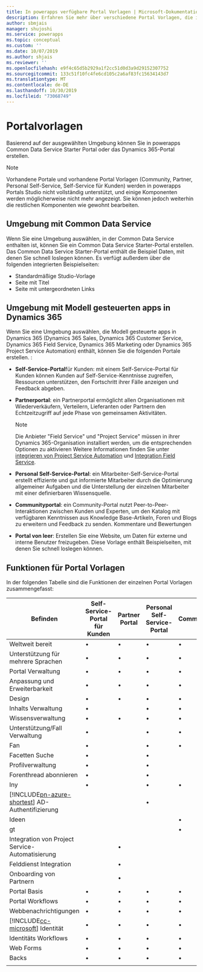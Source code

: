 ```yaml
---
title: In powerapps verfügbare Portal Vorlagen | Microsoft-Dokumentation
description: Erfahren Sie mehr über verschiedene Portal Vorlagen, die in powerapps verfügbar sind.
author: sbmjais
manager: shujoshi
ms.service: powerapps
ms.topic: conceptual
ms.custom: ''
ms.date: 10/07/2019
ms.author: shjais
ms.reviewer: ''
ms.openlocfilehash: e9f4c65d5b2929a1f2cc51d0d3a9d29152307752
ms.sourcegitcommit: 133c51f10fc4fe6cd105c2a6af83fc15634143d7
ms.translationtype: MT
ms.contentlocale: de-DE
ms.lasthandoff: 10/30/2019
ms.locfileid: "73068749"
---
```

# <a name="portal-templates"></a>Portalvorlagen

Basierend auf der ausgewählten Umgebung können Sie in powerapps Common Data Service Starter Portal oder das Dynamics 365-Portal erstellen.

> [!NOTE]
> Vorhandene Portale und vorhandene Portal Vorlagen (Community, Partner, Personal Self-Service, Self-Service für Kunden) werden in powerapps Portals Studio nicht vollständig unterstützt, und einige Komponenten werden möglicherweise nicht mehr angezeigt. Sie können jedoch weiterhin die restlichen Komponenten wie gewohnt bearbeiten. 

## <a name="environment-with-common-data-service"></a>Umgebung mit Common Data Service

Wenn Sie eine Umgebung auswählen, in der Common Data Service enthalten ist, können Sie ein Common Data Service Starter-Portal erstellen. Das Common Data Service Starter-Portal enthält die Beispiel Daten, mit denen Sie schnell loslegen können. Es verfügt außerdem über die folgenden integrierten Beispielseiten:

- Standardmäßige Studio-Vorlage
- Seite mit Titel
- Seite mit untergeordneten Links

## <a name="environment-with-model-driven-apps-in-dynamics-365"></a>Umgebung mit Modell gesteuerten apps in Dynamics 365 

Wenn Sie eine Umgebung auswählen, die Modell gesteuerte apps in Dynamics 365 (Dynamics 365 Sales, Dynamics 365 Customer Service, Dynamics 365 Field Service, Dynamics 365 Marketing oder Dynamics 365 Project Service Automation) enthält, können Sie die folgenden Portale erstellen. :

- **Self-Service-Portal**für Kunden: mit einem Self-Service-Portal für Kunden können Kunden auf Self-Service-Kenntnisse zugreifen, Ressourcen unterstützen, den Fortschritt ihrer Fälle anzeigen und Feedback abgeben.
- **Partnerportal**: ein Partnerportal ermöglicht allen Organisationen mit Wiederverkäufern, Verteilern, Lieferanten oder Partnern den Echtzeitzugriff auf jede Phase von gemeinsamen Aktivitäten.

    > [!NOTE]
    > Die Anbieter "Field Service" und "Project Service" müssen in ihrer Dynamics 365-Organisation installiert werden, um die entsprechenden Optionen zu aktivieren Weitere Informationen finden Sie unter [integrieren von Project Service Automation](https://docs.microsoft.com/dynamics365/portals/integrate-project-service-automation) und [Integration Field Service](https://docs.microsoft.com/dynamics365/portals/integrate-field-service).

- **Personal Self-Service-Portal**: ein Mitarbeiter-Self-Service-Portal erstellt effiziente und gut informierte Mitarbeiter durch die Optimierung allgemeiner Aufgaben und die Unterstellung der einzelnen Mitarbeiter mit einer definierbaren Wissensquelle.
- **Communityportal**: ein Community-Portal nutzt Peer-to-Peer-Interaktionen zwischen Kunden und Experten, um den Katalog mit verfügbaren Kenntnissen aus Knowledge Base-Artikeln, Foren und Blogs zu erweitern und Feedback zu senden. Kommentare und Bewertungen
- **Portal von leer**: Erstellen Sie eine Website, um Daten für externe und interne Benutzer freizugeben. Diese Vorlage enthält Beispielseiten, mit denen Sie schnell loslegen können. 

## <a name="portal-templates-features"></a>Funktionen für Portal Vorlagen

In der folgenden Tabelle sind die Funktionen der einzelnen Portal Vorlagen zusammengefasst:

| Befinden | Self-Service-Portal für Kunden | Partner Portal | Personal Self-Service-Portal | Communityportal | Portal von leer | Common Data Service Starter-Portal|
|------------------|---------------|----------------|---------------|------------------|---------------|------|
| Weltweit bereit | •  | • | • | • | • |• |
| Unterstützung für mehrere Sprachen | •  | • | • | • | • |• |
| Portal Verwaltung| • | • | • | • | •  |• |
| Anpassung und Erweiterbarkeit  | •   | •  | •   | •  | • |• |
| Design   | •   | •   | •    | •   | •   |• |
| Inhalts Verwaltung                     | •                            |                | •                            | •                |               |
| Wissensverwaltung                   | •                            | •              | •                            | •                |               |
| Unterstützung/Fall Verwaltung                | •                            |                | •                            | •                |               |
| Fan                                 | •                            |                | •                            | •                |               |
| Facetten Suche                         | •                            |                | •                            |                  |               |
| Profilverwaltung                     | •                            |                | •                            |                  |               |
| Forenthread abonnieren              | •                            |                | •                            |                  |               |
| Iny                               | •                            |                | •                            | •                |               |
| [!INCLUDE[pn-azure-shortest](../../includes/pn-azure-shortest.md)] AD-Authentifizierung                |                              |                | •                            |                  |               |
| Ideen                                  |                              |                |                              | •                |               |
| gt                                  |                              |                |                              | •                |               |
| Integration von Project Service-Automatisierung |                              | •              |                              |                  |               |
| Felddienst Integration              |                              | •              |                              |                  |               |
| Onboarding von Partnern                     |                              | •              |                              |                  |               |
| Portal Basis  |  •    | •      |  •| •| •|• |
| Portal Workflows|  •| •|  •| •| •|• |
| Webbenachrichtigungen|  •| •|  •| •| •|• |
| [!INCLUDE[cc-microsoft](../../includes/cc-microsoft.md)] Identität|   •|  •|  •|   •| •|• |
| Identitäts Workflows| •|  •| •|   •| •|• |
| Web Forms|  •| •|    •| •| •|• |
| Backs|   •|  •|  •| •| •|• |
||
